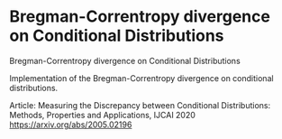 # Bregman-Correntropy divergence on Conditional Distributions
Bregman-Correntropy divergence on Conditional Distributions

Implementation of the Bregman-Correntropy divergence on conditional distributions. 

Article: Measuring the Discrepancy between Conditional Distributions: Methods, Properties and Applications, IJCAI 2020
https://arxiv.org/abs/2005.02196
